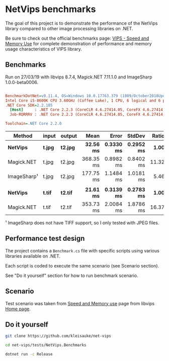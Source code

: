 # NetVips benchmarks

The goal of this project is to demonstrate the performance of the NetVips
library compared to other image processing libraries on .NET.

Be sure to check out the official benchmarks page: [VIPS - Speed and Memory
Use](https://github.com/libvips/libvips/wiki/Speed-and-memory-use)
for complete demonstration of performance and memory usage characteristics
of VIPS library.

## Benchmarks

Run on 27/03/19 with libvips 8.7.4, Magick.NET 7.11.1.0 and ImageSharp 1.0.0-beta0006.

``` ini

BenchmarkDotNet=v0.11.4, OS=Windows 10.0.17763.379 (1809/October2018Update/Redstone5)
Intel Core i5-8600K CPU 3.60GHz (Coffee Lake), 1 CPU, 6 logical and 6 physical cores
.NET Core SDK=2.2.105
  [Host]     : .NET Core 2.2.3 (CoreCLR 4.6.27414.05, CoreFX 4.6.27414.05), 64bit RyuJIT
  Job-RQRRRV : .NET Core 2.2.3 (CoreCLR 4.6.27414.05, CoreFX 4.6.27414.05), 64bit RyuJIT

Toolchain=.NET Core 2.2.0  

```
|     Method | input | output |      Mean |     Error |    StdDev | Ratio | RatioSD |
|----------- |------ |------- |----------:|----------:|----------:|------:|--------:|
|    **NetVips** | **t.jpg** | **t2.jpg** |  **32.56 ms** | **0.3330 ms** | **0.2952 ms** |  **1.00** |    **0.00** |
| Magick.NET | t.jpg | t2.jpg | 368.35 ms | 0.8982 ms | 0.8402 ms | 11.32 |    0.10 |
| ImageSharp¹ | t.jpg | t2.jpg | 177.75 ms | 1.1484 ms | 1.0181 ms |  5.46 |    0.05 |
|            |       |        |           |           |           |       |         |
|    **NetVips** | **t.tif** | **t2.tif** |  **21.61 ms** | **0.3139 ms** | **0.2783 ms** |  **1.00** |    **0.00** |
| Magick.NET | t.tif | t2.tif | 353.73 ms | 2.0084 ms | 1.8786 ms | 16.37 |    0.21 |

¹ ImageSharp does not have TIFF support, so I only tested with JPEG files.

## Performance test design

The project contains a `Benchmark.cs` file with specific scripts 
using various libraries available on .NET.

Each script is coded to execute the same scenario (see Scenario section).

See "Do it yourself" section for how to run benchmark scenario.

## Scenario

Test scenario was taken from [Speed and Memory
use](https://github.com/libvips/libvips/wiki/Speed-and-memory-use)
page from libvips [Home
page](https://libvips.github.io/libvips/).

## Do it yourself

```bash
git clone https://github.com/kleisauke/net-vips

cd net-vips/tests/NetVips.Benchmarks

dotnet run -c Release
```